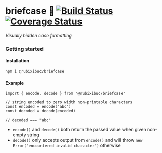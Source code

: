 # briefcase 💼 [![Build Status](https://travis-ci.org/rubixibuc/briefcase.svg?branch=master)](https://travis-ci.org/rubixibuc/briefcase) [![Coverage Status](https://coveralls.io/repos/github/rubixibuc/briefcase/badge.svg?branch=master)](https://coveralls.io/github/rubixibuc/briefcase?branch=master)

_Visually hidden case formatting_

### Getting started

#### Installation

```shell script
npm i @rubixibuc/briefcase
```

#### Example

```ecmascript 6
import { encode, decode } from "@rubixibuc/briefcase"

// string encoded to zero width non-printable characters
const encoded = encode("abc")
const decoded = decode(encoded)

// decoded === "abc"
```

- `encode()` and `decode()` both return the passed value when given non-empty string
- `decode()` only accepts output from `encode()` and will throw `new Error("encountered invalid character")` otherwise
